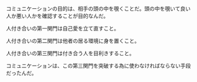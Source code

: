 コミュニケーションの目的は、相手の頭の中を覗くことだ。頭の中を覗いて良い人か悪い人かを確認することが目的なんだ。

人付き合いの第一関門は自己愛を立て直すこと。

人付き合いの第二関門は他者の居る環境に身を置くこと。

人付き合いの第三関門は付き合う人を目利きすること。

コミュニケーションは、この第三関門を突破する為に使わなければならない手段だったんだ。